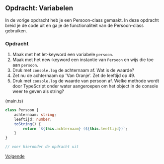 ## Opdracht: Variabelen

In de vorige opdracht heb je een Persoon-class gemaakt. In deze opdracht breid je de code uit en ga je de 
functionaliteit van de Persoon-class gebruiken.

### Opdracht

1. Maak met het let-keyword een variabele `persoon`.
2. Maak met het new-keyword een instantie van `Persoon` en wijs die toe aan `persoon`.
3. Druk met `console.log` de achternaam af. Wat is de waarde?
4. Zet nu de achternaam op 'Van Oranje'. Zet de leeftijd op 49.
5. Druk met `console.log` de waarde van persoon af. Welke methode wordt door TypeScript onder water aangeroepen om 
   het object in de console weer te geven als string?

(main.ts)
```TypeScript
class Persoon {
    achternaam: string;
    leeftijd: number;
    toString() {
        return `${this.achternaam} (${this.leeftijd})`;
    }
}

// voer hieronder de opdracht uit

```

[Volgende](15.variabelen.uitwerking.md)